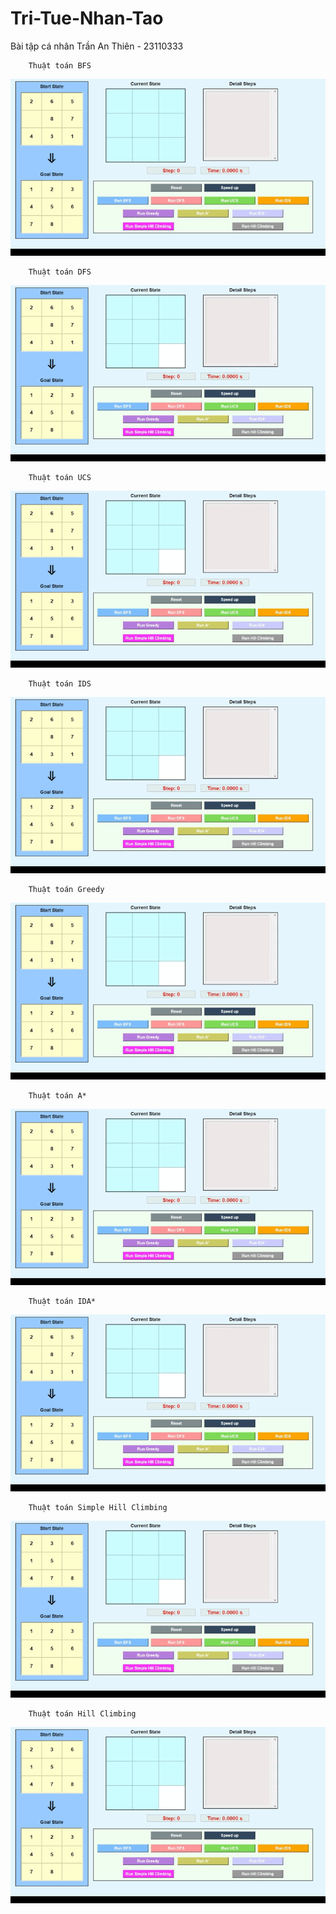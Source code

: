# Tri-Tue-Nhan-Tao
Bài tập cá nhân
Trần An Thiên - 23110333

        Thuật toán BFS
![BFS](https://github.com/TranAnThien/Tri-Tue-Nhan-Tao/blob/main/BFS.gif)

        Thuật toán DFS
![DFS](https://github.com/TranAnThien/Tri-Tue-Nhan-Tao/blob/main/DFS.gif)

        Thuật toán UCS
![UCS](https://github.com/TranAnThien/Tri-Tue-Nhan-Tao/blob/main/UCS.gif)

        Thuật toán IDS
![IDS](https://github.com/TranAnThien/Tri-Tue-Nhan-Tao/blob/main/IDS.gif)

        Thuật toán Greedy
![Greedy](https://github.com/TranAnThien/Tri-Tue-Nhan-Tao/blob/main/Greedy.gif)

        Thuật toán A*
![A_Star](https://github.com/TranAnThien/Tri-Tue-Nhan-Tao/blob/main/A_Star.gif)

        Thuật toán IDA*
![IDA_Star](https://github.com/TranAnThien/Tri-Tue-Nhan-Tao/blob/main/IDA_Star.gif)

        Thuật toán Simple Hill Climbing
![SimpleHillClimbing](https://github.com/TranAnThien/Tri-Tue-Nhan-Tao/blob/main/SimpleHillClimbing.gif)

        Thuật toán Hill Climbing
![HillClimbing](https://github.com/TranAnThien/Tri-Tue-Nhan-Tao/blob/main/HillClimbing.gif)

